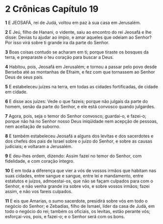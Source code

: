 # 2 Crônicas Capítulo 19

**1** 	E JEOSAFÁ, rei de Judá, voltou em paz à sua casa em Jerusalém.

**2** 	E Jeú, filho de Hanani, o vidente, saiu ao encontro do rei Jeosafá e lhe disse: Devias tu ajudar ao ímpio, e amar aqueles que odeiam ao Senhor? Por isso virá sobre ti grande ira da parte do Senhor.

**3** 	Boas coisas contudo se acharam em ti; porque tiraste os bosques da terra, e preparaste o teu coração para buscar a Deus.

**4** 	Habitou, pois, Jeosafá em Jerusalém; e tornou a passar pelo povo desde Berseba até as montanhas de Efraim, e fez com que tornassem ao Senhor Deus de seus pais.

**5** 	E estabeleceu juízes na terra, em todas as cidades fortificadas, de cidade em cidade.

**6** 	E disse aos juízes: Vede o que fazeis; porque não julgais da parte do homem, senão da parte do Senhor, e ele está convosco quando julgardes.

**7** 	Agora, pois, seja o temor do Senhor convosco; guardai-o, e fazei-o; porque não há no Senhor nosso Deus iniqüidade nem acepção de pessoas, nem aceitação de suborno.

**8** 	E também estabeleceu Jeosafá a alguns dos levitas e dos sacerdotes e dos chefes dos pais de Israel sobre o juízo do Senhor, e sobre as causas judiciais; e voltaram a Jerusalém.

**9** 	E deu-lhes ordem, dizendo: Assim fazei no temor do Senhor, com fidelidade, e com coração íntegro.

**10** 	E em toda a diferença que vier a vós de vossos irmãos que habitam nas suas cidades, entre sangue e sangue, entre lei e mandamento, entre estatutos e juízos, admoestai-os, que não se façam culpados para com o Senhor, e não venha grande ira sobre vós, e sobre vossos irmãos; fazei assim, e não vos fareis culpados.

**11** 	E eis que Amarias, o sumo sacerdote, presidirá sobre vós em todo o negócio do Senhor; e Zebadias, filho de Ismael, líder da casa de Judá, em todo o negócio do rei; também os oficiais, os levitas, estão perante vós; esforçai-vos, pois, e fazei-o; e o Senhor será com os bons.

